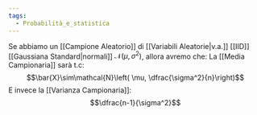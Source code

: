 ```yaml
---
tags:
  - Probabilità_e_statistica
---
```

Se abbiamo un [[Campione Aleatorio]] di [[Variabili Aleatorie|v.a.]] [[IID]] [[Gaussiana Standard|normali]] $\mathcal{N}(\mu,\sigma^2)$, allora avremo che:
La [[Media Campionaria]] sarà t.c:
$$\bar{X}\sim\mathcal{N}\left( \mu, \dfrac{\sigma^2}{n}\right)$$
E invece la [[Varianza Campionaria]]:
$$\dfrac{n-1}{\sigma^2}$$